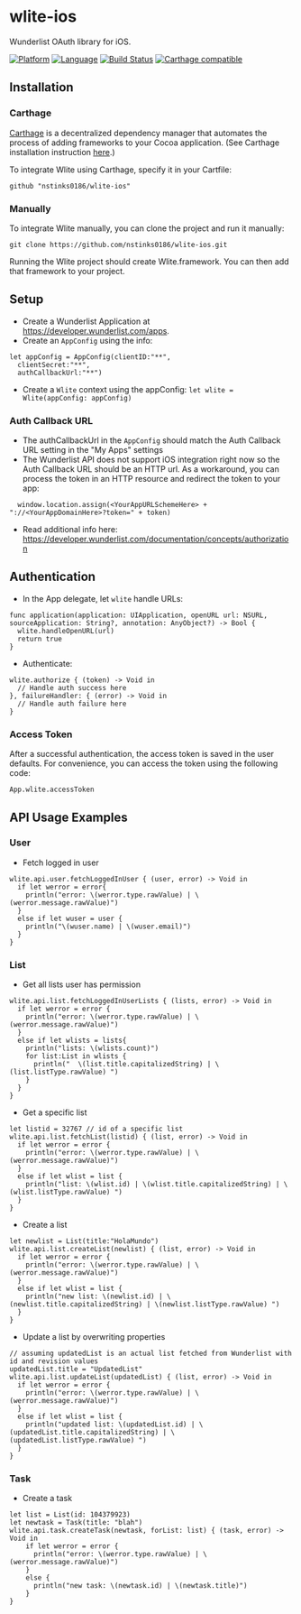 wlite-ios
===========

Wunderlist OAuth library for iOS.

[![Platform](http://img.shields.io/badge/platform-ios-blue.svg?style=flat)](https://developer.apple.com/iphone/index.action) [![Language](http://img.shields.io/badge/language-swift-brightgreen.svg?style=flat
)](https://developer.apple.com/swift) [![Build Status](https://travis-ci.org/nstinks0186/wlite-ios.svg?branch=master)](https://travis-ci.org/nstinks0186/wlite-ios) [![Carthage compatible](https://img.shields.io/badge/Carthage-compatible-4BC51D.svg?style=flat)](https://github.com/Carthage/Carthage)

## Installation

### Carthage 

[Carthage](https://github.com/Carthage/Carthage) is a decentralized dependency manager that automates the process of adding frameworks to your Cocoa application. (See Carthage installation instruction [here](https://github.com/Carthage/Carthage#installing-carthage).)

To integrate Wlite using Carthage, specify it in your Cartfile:
```
github "nstinks0186/wlite-ios"
```

### Manually

To integrate Wlite manually, you can clone the project and run it manually:
```
git clone https://github.com/nstinks0186/wlite-ios.git
```

Running the Wlite project should create Wlite.framework. You can then add that framework to your project.

## Setup

* Create a Wunderlist Application at https://developer.wunderlist.com/apps. 
* Create an `AppConfig` using the info:
```
let appConfig = AppConfig(clientID:"**",
  clientSecret:"**",
  authCallbackUrl:"**")
```
* Create a `Wlite` context using the appConfig: `let wlite = Wlite(appConfig: appConfig)`

### Auth Callback URL

* The authCallbackUrl in the `AppConfig` should match the Auth Callback URL setting in the "My Apps" settings
* The Wunderlist API does not support iOS integration right now so the Auth Callback URL should be an HTTP url. As a workaround, you can process the token in an HTTP resource and redirect the token to your app:
```
  window.location.assign(<YourAppURLSchemeHere> + "://<YourAppDomainHere>?token=" + token)
```
* Read additional info here: https://developer.wunderlist.com/documentation/concepts/authorization

## Authentication

* In the App delegate, let `wlite` handle URLs:
```
func application(application: UIApplication, openURL url: NSURL, sourceApplication: String?, annotation: AnyObject?) -> Bool {
  wlite.handleOpenURL(url)
  return true
}
```
* Authenticate:
```
wlite.authorize { (token) -> Void in
  // Handle auth success here
}, failureHandler: { (error) -> Void in
  // Handle auth failure here
}
```

### Access Token

After a successful authentication, the access token is saved in the user defaults. For convenience, you can access the token using the following code:
```
App.wlite.accessToken
```

## API Usage Examples

### User 

* Fetch logged in user
```
wlite.api.user.fetchLoggedInUser { (user, error) -> Void in
  if let werror = error{
    println("error: \(werror.type.rawValue) | \(werror.message.rawValue)")
  }
  else if let wuser = user {
    println("\(wuser.name) | \(wuser.email)")
  }
}
```

### List

* Get all lists user has permission
```
wlite.api.list.fetchLoggedInUserLists { (lists, error) -> Void in
  if let werror = error {
    println("error: \(werror.type.rawValue) | \(werror.message.rawValue)")
  }
  else if let wlists = lists{
    println("lists: \(wlists.count)")
    for list:List in wlists {
      println("  \(list.title.capitalizedString) | \(list.listType.rawValue) ")
    }
  }
}
```
* Get a specific list
```
let listid = 32767 // id of a specific list
wlite.api.list.fetchList(listid) { (list, error) -> Void in
  if let werror = error {
    println("error: \(werror.type.rawValue) | \(werror.message.rawValue)")
  }
  else if let wlist = list {
    println("list: \(wlist.id) | \(wlist.title.capitalizedString) | \(wlist.listType.rawValue) ")
  }
}
```
* Create a list
```
let newlist = List(title:"HolaMundo")
wlite.api.list.createList(newlist) { (list, error) -> Void in
  if let werror = error {
    println("error: \(werror.type.rawValue) | \(werror.message.rawValue)")
  }
  else if let wlist = list {
    println("new list: \(newlist.id) | \(newlist.title.capitalizedString) | \(newlist.listType.rawValue) ")
  }
}
```
* Update a list by overwriting properties
```
// assuming updatedList is an actual list fetched from Wunderlist with id and revision values
updatedList.title = "UpdatedList"
wlite.api.list.updateList(updatedList) { (list, error) -> Void in
  if let werror = error {
    println("error: \(werror.type.rawValue) | \(werror.message.rawValue)")
  }
  else if let wlist = list {
    println("updated list: \(updatedList.id) | \(updatedList.title.capitalizedString) | \(updatedList.listType.rawValue) ")
  }
}
```

### Task

* Create a task
```
let list = List(id: 104379923)
let newtask = Task(title: "blah")
wlite.api.task.createTask(newtask, forList: list) { (task, error) -> Void in
    if let werror = error {
      println("error: \(werror.type.rawValue) | \(werror.message.rawValue)")
    }
    else {
      println("new task: \(newtask.id) | \(newtask.title)")
    }
}
```


